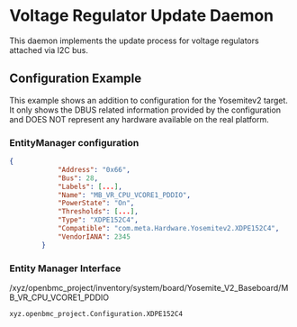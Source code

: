 # Voltage Regulator Update Daemon

This daemon implements the update process for voltage regulators attached via
I2C bus.

## Configuration Example

This example shows an addition to configuration for the Yosemitev2 target. It
only shows the DBUS related information provided by the configuration and DOES
NOT represent any hardware available on the real platform.

### EntityManager configuration

```json
{
            "Address": "0x66",
            "Bus": 28,
            "Labels": [...],
            "Name": "MB_VR_CPU_VCORE1_PDDIO",
            "PowerState": "On",
            "Thresholds": [...],
            "Type": "XDPE152C4",
			"Compatible": "com.meta.Hardware.Yosemitev2.XDPE152C4",
			"VendorIANA": 2345
        }
```

### Entity Manager Interface

/xyz/openbmc_project/inventory/system/board/Yosemite_V2_Baseboard/MB_VR_CPU_VCORE1_PDDIO

```
xyz.openbmc_project.Configuration.XDPE152C4
```
